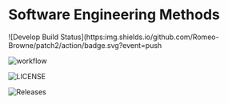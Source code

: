 


# Software Engineering Methods

![Develop Build Status](https:img.shields.io/github.com/Romeo-Browne/patch2/action/badge.svg?event=push

![workflow](https://github.com/Romeo-Browne/patch2/actions/workflows/main.yml/badge.svg)

![LICENSE](https://img.shields.io/github/license/Romeo-Browne/patch2.svg?style=flat-square)

![Releases](https://img.shields.io/github/release/Romeo-Browne/patch2/all.svg?style=flat-square)
